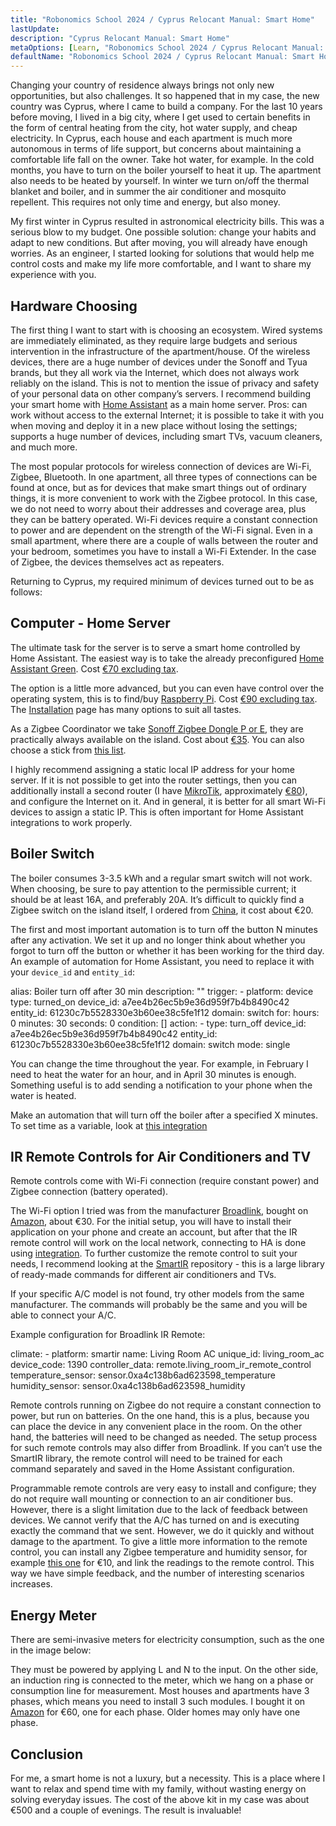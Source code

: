 ```yaml
---
title: "Robonomics School 2024 / Cyprus Relocant Manual: Smart Home"
lastUpdate: 
description: "Cyprus Relocant Manual: Smart Home"
metaOptions: [Learn, "Robonomics School 2024 / Cyprus Relocant Manual: Smart Home"]
defaultName: "Robonomics School 2024 / Cyprus Relocant Manual: Smart Home"
---
```


<LessonImages imageClasses="mb"  src='school-2024-cyprus-relocant-manual/Setup_SmartHome-Academy.jpg' alt="Cyprus Relocant Manual Cover" />

Changing your country of residence always brings not only new opportunities, but also challenges. It so happened that in my case, the new country was Cyprus, where I came to build a company. For the last 10 years before moving, I lived in a big city, where I get used to certain benefits in the form of central heating from the city, hot water supply, and cheap electricity. In Cyprus, each house and each apartment is much more autonomous in terms of life support, but concerns about maintaining a comfortable life fall on the owner. Take hot water, for example. In the cold months, you have to turn on the boiler yourself to heat it up. The apartment also needs to be heated by yourself. In winter we turn on/off the thermal blanket and boiler, and in summer the air conditioner and mosquito repellent. This requires not only time and energy, but also money.

My first winter in Cyprus resulted in astronomical electricity bills. This was a serious blow to my budget. One possible solution: change your habits and adapt to new conditions. But after moving, you will already have enough worries. As an engineer, I started looking for solutions that would help me control costs and make my life more comfortable, and I want to share my experience with you.

## Hardware Choosing

The first thing I want to start with is choosing an ecosystem. Wired systems are immediately eliminated, as they require large budgets and serious intervention in the infrastructure of the apartment/house. Of the wireless devices, there are a huge number of devices under the Sonoff and Tyua brands, but they all work via the Internet, which does not always work reliably on the island. This is not to mention the issue of privacy and safety of your personal data on other company’s servers. I recommend building your smart home with [Home Assistant](https://www.home-assistant.io) as a main home server. Pros: can work without access to the external Internet; it is possible to take it with you when moving and deploy it in a new place without losing the settings; supports a huge number of devices, including smart TVs, vacuum cleaners, and much more.

The most popular protocols for wireless connection of devices are Wi-Fi, Zigbee, Bluetooth. In one apartment, all three types of connections can be found at once, but as for devices that make smart things out of ordinary things, it is more convenient to work with the Zigbee protocol. In this case, we do not need to worry about their addresses and coverage area, plus they can be battery operated. Wi-Fi devices require a constant connection to power and are dependent on the strength of the Wi-Fi signal. Even in a small apartment, where there are a couple of walls between the router and your bedroom, sometimes you have to install a Wi-Fi Extender. In the case of Zigbee, the devices themselves act as repeaters.

Returning to Cyprus, my required minimum of devices turned out to be as follows:

## Computer - Home Server

The ultimate task for the server is to serve a smart home controlled by Home Assistant. The easiest way is to take the already preconfigured [Home Assistant Green](https://www.home-assistant.io/green/). Cost [€70 excluding tax](https://thepihut.com/products/home-assistant-green).

<LessonImages src="school-2024-cyprus-relocant-manual/home-assistant-green.png" alt="Home Assistant green"/>

The option is a little more advanced, but you can even have control over the operating system, this is to find/buy [Raspberry Pi](https://www.raspberrypi.com). Cost [€90 excluding tax](https://https://thepihut.com/products/raspberry-pi-5-starter-kit). The [Installation](https://www.home-assistant.io/installation/) page has many options to suit all tastes.

<LessonImages imageClasses="small" src="school-2024-cyprus-relocant-manual/raspberry-pi.png" alt="Raspberry Pi"/>

As a Zigbee Coordinator we take [Sonoff Zigbee Dongle P or E](https://sonoff.tech/product/gateway-and-sensors/sonoff-zigbee-3-0-usb-dongle-plus-p/), they are practically always available on the island. Cost about [€35](https://www.amazon.de/-/en/dp/B09KXTCMSC/). You can also choose a stick from [this list](https://www.zigbee2mqtt.io/guide/adapters/).

<LessonImages imageClasses="small" src="school-2024-cyprus-relocant-manual/sonoff-zigbee-stick.png" alt="Sonoff Zigbee USB Stick"/>

I highly recommend assigning a static local IP address for your home server. If it is not possible to get into the router settings, then you can additionally install a second router (I have [MikroTik](https://mikrotik.com/product/hap_ax2), approximately [€80](https://www.mstronics.com/c/337_1345_485/networking-devices-routers.html?filter_id=154)), and configure the Internet on it. And in general, it is better for all smart Wi-Fi devices to assign a static IP. This is often important for Home Assistant integrations to work properly.

## Boiler Switch

The boiler consumes 3-3.5 kWh and a regular smart switch will not work. When choosing, be sure to pay attention to the permissible current; it should be at least 16A, and preferably 20A. It’s difficult to quickly find a Zigbee switch on the island itself, I ordered from [China](https://vi.aliexpress.com/item/1005006833309900.html), it cost about €20.

<robo-academy-grid :columns="2" textAlign="center">
    <robo-academy-grid-element>
      <LessonImages src="school-2024-cyprus-relocant-manual/boiler-switch-dimension.png" alt="Boiler Switch"/>
    </robo-academy-grid-element>
    <robo-academy-grid-element>
      <LessonImages src="school-2024-cyprus-relocant-manual/boiler-switch-wiring.png" alt="Boiler Switch Wiring"/>
    </robo-academy-grid-element/>
</robo-academy-grid>

The first and most important automation is to turn off the button N minutes after any activation. We set it up and no longer think about whether you forgot to turn off the button or whether it has been working for the third day. An example of automation for Home Assistant, you need to replace it with your `device_id` and `entity_id`:

<LessonCodeWrapper language="yaml" noCopyIcon>
    alias: Boiler turn off after 30 min
    description: ""
    trigger:
    - platform: device
        type: turned_on
        device_id: a7ee4b26ec5b9e36d959f7b4b8490c42
        entity_id: 61230c7b5528330e3b60ee38c5fe1f12
        domain: switch
        for:
        hours: 0
        minutes: 30
        seconds: 0
    condition: []
    action:
    - type: turn_off
        device_id: a7ee4b26ec5b9e36d959f7b4b8490c42
        entity_id: 61230c7b5528330e3b60ee38c5fe1f12
        domain: switch
    mode: single
</LessonCodeWrapper>

You can change the time throughout the year. For example, in February I need to heat the water for an hour, and in April 30 minutes is enough. Something useful is to add sending a notification to your phone when the water is heated.

<robo-academy-note type="note" title="Homework">
  Make an automation that will turn off the boiler after a specified X minutes. To set time as a variable, look at <a href="https://www.home-assistant.io/integrations/input_number/">this integration</a>
</robo-academy-note>

## IR Remote Controls for Air Conditioners and TV

Remote controls come with Wi-Fi connection (require constant power) and Zigbee connection (battery operated).

The Wi-Fi option I tried was from the manufacturer [Broadlink](https://www.ibroadlink.com/productinfo/762674.html), bought on [Amazon](https://www.amazon.de/-/en/dp/B07ZSG9Y67/), about €30. For the initial setup, you will have to install their application on your phone and create an account, but after that the IR remote control will work on the local network, connecting to HA is done using [integration](https://www.home-assistant.io/integrations/broadlink/). To further customize the remote control to suit your needs, I recommend looking at the [SmartIR](https://github.com/smartHomeHub/SmartIR) repository - this is a large library of ready-made commands for different air conditioners and TVs.

<robo-academy-note type="note" title="Tip">
  If your specific A/C model is not found, try other models from the same manufacturer. The commands will probably be the same and you will be able to connect your A/C.
</robo-academy-note>

<LessonImages src="school-2024-cyprus-relocant-manual/broadlink-ir.png" alt="Broadlink IR Remote Control"/>

Example configuration for Broadlink IR Remote:

<LessonCodeWrapper language="yaml" noCopyIcon>
    climate:
    - platform: smartir
        name: Living Room AC
        unique_id: living_room_ac
        device_code: 1390
        controller_data: remote.living_room_ir_remote_control
        temperature_sensor: sensor.0xa4c138b6ad623598_temperature
        humidity_sensor: sensor.0xa4c138b6ad623598_humidity 
</LessonCodeWrapper>

Remote controls running on Zigbee do not require a constant connection to power, but run on batteries. On the one hand, this is a plus, because you can place the device in any convenient place in the room. On the other hand, the batteries will need to be changed as needed. The setup process for such remote controls may also differ from Broadlink. If you can’t use the SmartIR library, the remote control will need to be trained for each command separately and saved in the Home Assistant configuration.

Programmable remote controls are very easy to install and configure; they do not require wall mounting or connection to an air conditioner bus. However, there is a slight limitation due to the lack of feedback between devices. We cannot verify that the A/C has turned on and is executing exactly the command that we sent. However, we do it quickly and without damage to the apartment. To give a little more information to the remote control, you can install any Zigbee temperature and humidity sensor, for example [this one](https://vi.aliexpress.com/item/1005005595631552.html) for €10, and link the readings to the remote control. This way we have simple feedback, and the number of interesting scenarios increases.

## Energy Meter

There are semi-invasive meters for electricity consumption, such as the one in the image below:

<LessonImages src="school-2024-cyprus-relocant-manual/energy-meter.png" alt="Energy Meter"/>

They must be powered by applying L and N to the input. On the other side, an induction ring is connected to the meter, which we hang on a phase or consumption line for measurement. Most houses and apartments have 3 phases, which means you need to install 3 such modules. I bought it on [Amazon](https://www.amazon.de/gp/product/B0C37DJXVD/) for €60, one for each phase. Older homes may only have one phase.

## Conclusion

For me, a smart home is not a luxury, but a necessity. This is a place where I want to relax and spend time with my family, without wasting energy on solving everyday issues. The cost of the above kit in my case was about €500 and a couple of evenings. The result is invaluable!